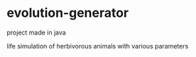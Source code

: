 # evolution-generator

project made in java

life simulation of herbivorous animals with various parameters

